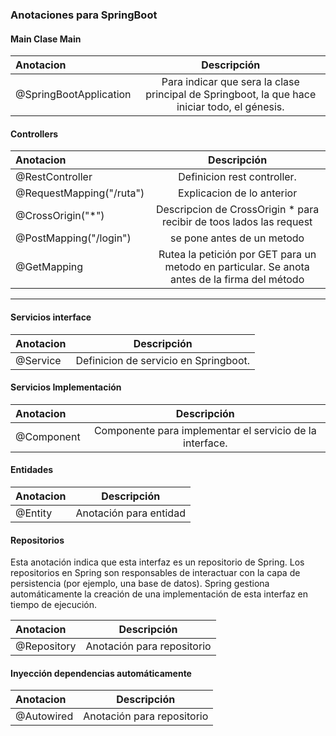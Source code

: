 ### Anotaciones para SpringBoot

#### Main Clase Main
| Anotacion    | Descripción |
|:-------------|:------------:|
| @SpringBootApplication | Para indicar que sera la clase principal de Springboot, la que hace iniciar todo, el génesis. |

#### Controllers

| Anotacion    | Descripción |
|:-------------|:------------:|
| @RestController | Definicion rest controller. |
| @RequestMapping("/ruta") | Explicacion de lo anterior |
| @CrossOrigin("*") | Descripcion de CrossOrigin * para recibir de toos lados las request | 
| @PostMapping("/login") | se pone antes de un metodo | 
| @GetMapping | Rutea la petición por GET para un metodo en particular. Se anota antes de la firma del método |

----

#### Servicios interface
| Anotacion    | Descripción |
|:-------------|:------------:|
| @Service | Definicion de servicio en Springboot. |


#### Servicios Implementación

| Anotacion    | Descripción |
|:-------------|:------------:|
| @Component | Componente para implementar el servicio de la interface. |


#### Entidades

| Anotacion    | Descripción |
|:-------------|:------------:|
| @Entity | Anotación para entidad |

#### Repositorios

Esta anotación indica que esta interfaz es un repositorio de Spring. Los repositorios en Spring son responsables de interactuar con la capa de persistencia (por ejemplo, una base de datos). Spring gestiona automáticamente la creación de una implementación de esta interfaz en tiempo de ejecución.

| Anotacion    | Descripción |
|:-------------|:------------:|
| @Repository | Anotación para repositorio |

#### Inyección dependencias automáticamente

| Anotacion    | Descripción |
|:-------------|:------------:|
| @Autowired | Anotación para repositorio |


